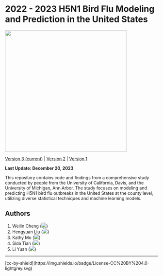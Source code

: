# 2022 - 2023 H5N1 Bird Flu Modeling and Prediction in the United States

<img src="https://h5n1.gd.edu.kg/images/bg-1.jpg" width=400px />

[Version 3 (current)](https://h5n1.gd.edu.kg/)  |  [Version 2](https://h5n1.gd.edu.kg/version2/)  |  [Version 1](https://h5n1.gd.edu.kg/version1/)

**Last Update: December 20, 2023**

This repository contains code and findings from a comprehensive study conducted by people from the 
University of California, Davis, and the University of Michigan, Ann Arbor. The study focuses on modeling 
and predicting H5N1 bird flu outbreaks in the United States at the county level, utilizing diverse statistical 
techniques and machine learning models.

## Authors 

1. Weilin Cheng (<img src="https://www.gd.edu.kg/images/emails/wncheng.png"/>)
2. Hengyuan Liu (<img src="https://www.gd.edu.kg/images/emails/hyliu.png"/>)
3. Kathy Mo (<img src="https://www.gd.edu.kg/images/emails/kamo.png"/>)
4. Sida Tian (<img src="https://www.gd.edu.kg/images/emails/startian.png"/>)
5. Li Yuan (<img src="https://www.gd.edu.kg/images/emails/leeyuan.png"/>)
<hr>
[cc-by-shield](https://img.shields.io/badge/License-CC%20BY%204.0-lightgrey.svg)
